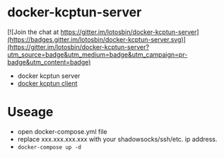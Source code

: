 # docker-kcptun-server

[![Join the chat at https://gitter.im/lotosbin/docker-kcptun-server](https://badges.gitter.im/lotosbin/docker-kcptun-server.svg)](https://gitter.im/lotosbin/docker-kcptun-server?utm_source=badge&utm_medium=badge&utm_campaign=pr-badge&utm_content=badge)
- docker kcptun server
- [docker kcptun client](http://github.com/lotosbin/docker-kcptun-client)

# Useage
- open docker-compose.yml file
- replace xxx.xxx.xxx.xxx with your shadowsocks/ssh/etc. ip address.
- `docker-compose up -d`
